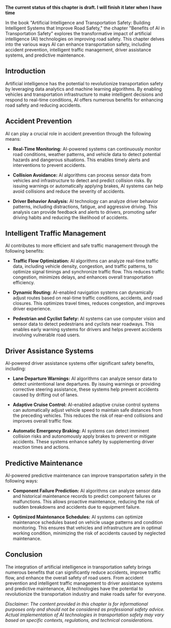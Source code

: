 **The current status of this chapter is draft. I will finish it later when I have time**

In the book "Artificial Intelligence and Transportation Safety: Building Intelligent Systems that Improve Road Safety," the chapter "Benefits of AI in Transportation Safety" explores the transformative impact of artificial intelligence (AI) technologies on improving road safety. This chapter delves into the various ways AI can enhance transportation safety, including accident prevention, intelligent traffic management, driver assistance systems, and predictive maintenance.

Introduction
------------

Artificial intelligence has the potential to revolutionize transportation safety by leveraging data analytics and machine learning algorithms. By enabling vehicles and transportation infrastructure to make intelligent decisions and respond to real-time conditions, AI offers numerous benefits for enhancing road safety and reducing accidents.

Accident Prevention
-------------------

AI can play a crucial role in accident prevention through the following means:

* **Real-Time Monitoring:** AI-powered systems can continuously monitor road conditions, weather patterns, and vehicle data to detect potential hazards and dangerous situations. This enables timely alerts and interventions to prevent accidents.

* **Collision Avoidance:** AI algorithms can process sensor data from vehicles and infrastructure to detect and predict collision risks. By issuing warnings or automatically applying brakes, AI systems can help avoid collisions and reduce the severity of accidents.

* **Driver Behavior Analysis:** AI technology can analyze driver behavior patterns, including distractions, fatigue, and aggressive driving. This analysis can provide feedback and alerts to drivers, promoting safer driving habits and reducing the likelihood of accidents.

Intelligent Traffic Management
------------------------------

AI contributes to more efficient and safe traffic management through the following benefits:

* **Traffic Flow Optimization:** AI algorithms can analyze real-time traffic data, including vehicle density, congestion, and traffic patterns, to optimize signal timings and synchronize traffic flow. This reduces traffic congestion, minimizes delays, and enhances overall transportation efficiency.

* **Dynamic Routing:** AI-enabled navigation systems can dynamically adjust routes based on real-time traffic conditions, accidents, and road closures. This optimizes travel times, reduces congestion, and improves driver experience.

* **Pedestrian and Cyclist Safety:** AI systems can use computer vision and sensor data to detect pedestrians and cyclists near roadways. This enables early warning systems for drivers and helps prevent accidents involving vulnerable road users.

Driver Assistance Systems
-------------------------

AI-powered driver assistance systems offer significant safety benefits, including:

* **Lane Departure Warnings:** AI algorithms can analyze sensor data to detect unintentional lane departures. By issuing warnings or providing corrective steering assistance, these systems help prevent accidents caused by drifting out of lanes.

* **Adaptive Cruise Control:** AI-enabled adaptive cruise control systems can automatically adjust vehicle speed to maintain safe distances from the preceding vehicles. This reduces the risk of rear-end collisions and improves overall traffic flow.

* **Automatic Emergency Braking:** AI systems can detect imminent collision risks and autonomously apply brakes to prevent or mitigate accidents. These systems enhance safety by supplementing driver reaction times and actions.

Predictive Maintenance
----------------------

AI-powered predictive maintenance can improve transportation safety in the following ways:

* **Component Failure Prediction:** AI algorithms can analyze sensor data and historical maintenance records to predict component failures or malfunctions. This allows proactive maintenance, reducing the risk of sudden breakdowns and accidents due to equipment failure.

* **Optimized Maintenance Schedules:** AI systems can optimize maintenance schedules based on vehicle usage patterns and condition monitoring. This ensures that vehicles and infrastructure are in optimal working condition, minimizing the risk of accidents caused by neglected maintenance.

Conclusion
----------

The integration of artificial intelligence in transportation safety brings numerous benefits that can significantly reduce accidents, improve traffic flow, and enhance the overall safety of road users. From accident prevention and intelligent traffic management to driver assistance systems and predictive maintenance, AI technologies have the potential to revolutionize the transportation industry and make roads safer for everyone.

*Disclaimer: The content provided in this chapter is for informational purposes only and should not be considered as professional safety advice. Actual implementation of AI technologies in transportation safety may vary based on specific contexts, regulations, and technical considerations.*
